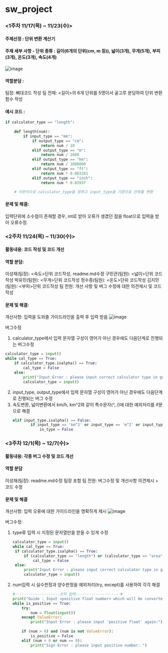 # sw_project

### <1주차 11/17(목) ~ 11/23(수)>

#### 주제선정 : 단위 변환 계산기

#### 주제 세부 사항 - 단위 종류 : 길이(6개의 단위(cm, m 등)), 넓이(3개), 무게(5개), 부피(3개), 온도(3개), 속도(4개)

![image](https://user-images.githubusercontent.com/115673103/203234542-80afeb60-e75d-4f41-bdad-a300fd488c8e.png)

#### 역할분담 :

팀장: 뼈대코드 작성
팀 전체: <길이>의 6개 단위를 5명이서 골고루 분담하여 단위 변환 함수 작성

#### 예시 코드 :

```python
if calculator_type == "length":
  
    def length(num):
        if input_type == "mm":
            if output_type == "cm":
                return num / 10
            elif output_type == "m":
                return num / 1000           
            elif output_type == "km":
                return num / 1000000
            elif output_type == "ft":
                return num * 0.003281
            elif output_type == "inch":
                return num * 0.03937
        
    # 이런식으로 calculator_type을 정하고 input_type을 기준으로 단위를 변환
```

#### 문제 및 해결:

입력단위에 소수점이 존재할 경우, int로 받아 오류가 생겼던 점을 float으로 입력을 받아 오류수정.

### <2주차 11/24(목) ~ 11/30(수)>

#### 활동내용: 코드 작성 및 코드 개선

#### 역할 분담:

이성재(팀장): <속도>단위 코드작성, readme.md수정
구민관(팀원): <넓이>단위 코드작성
박유민(팀원): <무게>단위 코드작성
정수종(팀원): <온도>단위 코드작성
김지민(팀원): <부피>단위 코드작성
팀 전원: 개선 사항 및 버그 수정에 대한 의견제시 및 코드 작성

#### 문제 및 해결:

개선사항: 입력을 도와줄 가이드라인을 출력 후 입력 받음
![image](https://user-images.githubusercontent.com/115673103/204733181-7ad90448-5e8a-417d-b7a3-019cfb505ba6.png)                 

버그수정

1. calculator_type에서 입력 문자열 구성이 영어가 아닌 경우에도 다음단계로 진행되는 버그수정

```python
calculator_type = input()
while cal_type == True:
	if calculator_type.isalpha() == True:
		cal_type = False
	else:
		print("Input Error : please input correct calculator type in guide:")
		calculator_type = input()
```

2. input_type, output_type에서 입력 문자열 구성이 영어가 아닌 경우에도 다음단계로 진행되는 버그 수정
3. 속도변환, 넓이변환에서 km/h, km^2와 같이 특수문자(^, /)에 대한 예외처리를 if문으로 해결
   ```python
   elif input_type.isalpha() == False:
           if input_type == 'km^2' or input_type == 'm^2' or input_type == 'm/s' or input_type == 'km/h':    
               in_type = False
   ```

### <3주차 12/1(목) ~ 12/7(수)>

#### 활동내용: 각종 버그 수정 및 코드 개선

#### 역할 분담

이성재(팀장): readme.md수정
팀장 포함 팀 전원: 버그수정 및 개선사항 의견제시 + 코드 수정

#### 문제 및 해결

개선사항: 입력 오류에 대한 가이드라인을 명확하게 제시
![image](https://user-images.githubusercontent.com/115673103/204733418-e19f42c7-d925-4a0e-b8bb-9dfe39038f92.png)

버그수정: 

1. type류 입력 시 지정된 문자열만을 받을 수 있게 수정

   ```python
   calculator_type = input()
   while cal_type == True:
   	if calculator_type.isalpha() == True:
   		if (calculator_type == "length") or (calculator_type == "area") or (calculator_type == "weight") or (calculator_type == "volume") or (calculator_type == "temperature") or (calculator_type == "speed"):
   			cal_type = False
   	else:
   		print("Input Error : please input correct calculator type in guide:")
   		calculator_type = input()
   ```
2. num입력 시 실수판정과 양수판정을 예외처리(try, except)를 사용하여 각각 해결

   ```python
   #--------------------숫자 입력--------------------#   
   print("Guide : Input <positive float number> which will be converted:")         
   while is_positive == True:
       try:
           num = float(input())
       except ValueError:
           print("Input Error : please input 'positive float' again:")
     
       if (num > 0) and (num is not ValueError):
           is_positive = False
       elif (num < 0 or num == 0):
           print("Sign Error : please input positive number: ")
   ```
